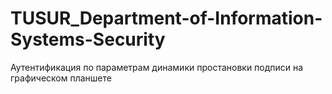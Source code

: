 # TUSUR_Department-of-Information-Systems-Security
Аутентификация по параметрам динамики простановки подписи на графическом планшете

